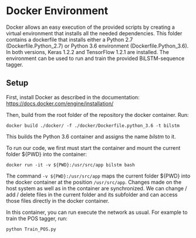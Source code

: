 # Docker Environment
Docker allows an easy execution of the provided scripts by creating a virtual environment that installs all the needed dependencies. This folder contains a dockerfile that installs either a Python 2.7 (Dockerfile.Python_2.7) or Python 3.6 environment (Dockerfile.Python_3.6). In both versions, Keras 1.2.2 and TensorFlow 1.2.1 are installed. The environment can be used to run and train the provided BiLSTM-sequence tagger.


## Setup
First, install Docker as described in the documentation: https://docs.docker.com/engine/installation/

Then, build from the root folder of the repository the docker container. Run:
```
docker build ./docker/ -f ./docker/Dockerfile.python_3.6 -t bilstm 
```

This builds the Python 3.6 container and assigns the name *bilstm* to it. 

To run our code, we first must start the container and mount the current folder ${PWD} into the container:
```
docker run -it -v ${PWD}:/usr/src/app bilstm bash
```

The command `-v ${PWD}:/usr/src/app` maps the current folder ${PWD} into the docker container at the position `/usr/src/app`. Changes made on the host system as well as in the container are synchronized. We can change / add / delete files in the current folder and its subfolder and can access those files directly in the docker container. 



In this container, you can run execute the network as usual. For example to train the POS tagger, run:
```
python Train_POS.py
```
